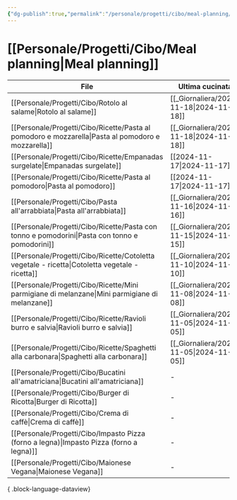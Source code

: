 ```yaml
---
{"dg-publish":true,"permalink":"/personale/progetti/cibo/meal-planning/"}
---
```


# [[Personale/Progetti/Cibo/Meal planning\|Meal planning]]


| File                                                                                                  | Ultima cucinata | Portata |
| ----------------------------------------------------------------------------------------------------- | --------------- | ------- |
| [[Personale/Progetti/Cibo/Rotolo al salame\|Rotolo al salame]]                                     | [[_Giornaliera/2024-11-18\|2024-11-18]]  | Secondo |
| [[Personale/Progetti/Cibo/Ricette/Pasta al pomodoro e mozzarella\|Pasta al pomodoro e mozzarella]] | [[_Giornaliera/2024-11-18\|2024-11-18]]  | Primo   |
| [[Personale/Progetti/Cibo/Ricette/Empanadas surgelate\|Empanadas surgelate]]                       | [[2024-11-17\|2024-11-17]]  | Unico   |
| [[Personale/Progetti/Cibo/Ricette/Pasta al pomodoro\|Pasta al pomodoro]]                           | [[2024-11-17\|2024-11-17]]  | Primo   |
| [[Personale/Progetti/Cibo/Pasta all'arrabbiata\|Pasta all'arrabbiata]]                             | [[_Giornaliera/2024-11-16\|2024-11-16]]  | Primo   |
| [[Personale/Progetti/Cibo/Ricette/Pasta con tonno e pomodorini\|Pasta con tonno e pomodorini]]     | [[_Giornaliera/2024-11-15\|2024-11-15]]  | Primo   |
| [[Personale/Progetti/Cibo/Ricette/Cotoletta vegetale - ricetta\|Cotoletta vegetale - ricetta]]     | [[_Giornaliera/2024-11-10\|2024-11-10]]  | Secondo |
| [[Personale/Progetti/Cibo/Ricette/Mini parmigiane di melanzane\|Mini parmigiane di melanzane]]     | [[_Giornaliera/2024-11-08\|2024-11-08]]  | Secondo |
| [[Personale/Progetti/Cibo/Ricette/Ravioli burro e salvia\|Ravioli burro e salvia]]                 | [[_Giornaliera/2024-11-05\|2024-11-05]]  | Primo   |
| [[Personale/Progetti/Cibo/Ricette/Spaghetti alla carbonara\|Spaghetti alla carbonara]]             | [[_Giornaliera/2024-11-05\|2024-11-05]]  | Primo   |
| [[Personale/Progetti/Cibo/Bucatini all'amatriciana\|Bucatini all'amatriciana]]                     | \-              | Primo   |
| [[Personale/Progetti/Cibo/Burger di Ricotta\|Burger di Ricotta]]                                   | \-              | Secondo |
| [[Personale/Progetti/Cibo/Crema di caffè\|Crema di caffè]]                                         | \-              | Dolce   |
| [[Personale/Progetti/Cibo/Impasto Pizza (forno a legna)\|Impasto Pizza (forno a legna)]]           | \-              | Pizza   |
| [[Personale/Progetti/Cibo/Maionese Vegana\|Maionese Vegana]]                                       | \-              | Salsa   |

{ .block-language-dataview}
